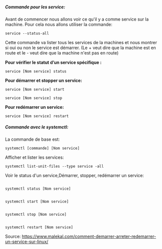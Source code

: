 
##### Commande pour les service:

Avant de commencer nous allons voir ce qu'il y a comme service sur la machine.
Pour cela nous allons utiliser la commande:
~~~~
service --status-all
~~~~

 Cette commande va lister tous les services de la machines et nous montrer si oui ou non le service est démarrer. (Le + veut dire que la machine est en route et le - veut dire que la machine n'est pas en route)

**Pour vérifier le statut d’un service spécifique :**
~~~~
service [Nom service] status
~~~~

**Pour démarrer et stopper un service:**
~~~~
service [Nom service] start
~~~~
~~~~
service [Nom service] stop
~~~~

**Pour redémarrer un service:**
~~~~
service [Nom service] restart
~~~~

##### Commande avec le systemctl:

La commande de base est:
~~~~
systemctl [commande] [Nom service]
~~~~

Afficher et lister les services:
~~~~
systemctl list-unit-files --type service -all
~~~~

Voir le status d'un service,Démarrer, stopper, redémarrer un service:
~~~~

systemctl status [Nom service]


systemctl start [Nom service]


systemctl stop [Nom service]


systemctl restart [Nom service]
~~~~

Source: https://www.malekal.com/comment-demarrer-arreter-redemarrer-un-service-sur-linux/